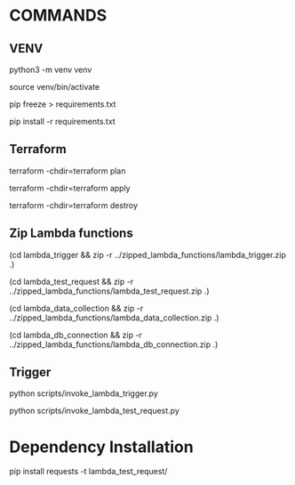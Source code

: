 # COMMANDS

## VENV

python3 -m venv venv

source venv/bin/activate

pip freeze > requirements.txt

pip install -r requirements.txt


## Terraform

terraform -chdir=terraform plan

terraform -chdir=terraform apply

terraform -chdir=terraform destroy

## Zip Lambda functions

(cd lambda_trigger && zip -r ../zipped_lambda_functions/lambda_trigger.zip .)

(cd lambda_test_request && zip -r ../zipped_lambda_functions/lambda_test_request.zip .)

(cd lambda_data_collection && zip -r ../zipped_lambda_functions/lambda_data_collection.zip .)

(cd lambda_db_connection && zip -r ../zipped_lambda_functions/lambda_db_connection.zip .)




## Trigger

python scripts/invoke_lambda_trigger.py

python scripts/invoke_lambda_test_request.py




# Dependency Installation

pip install requests -t lambda_test_request/
